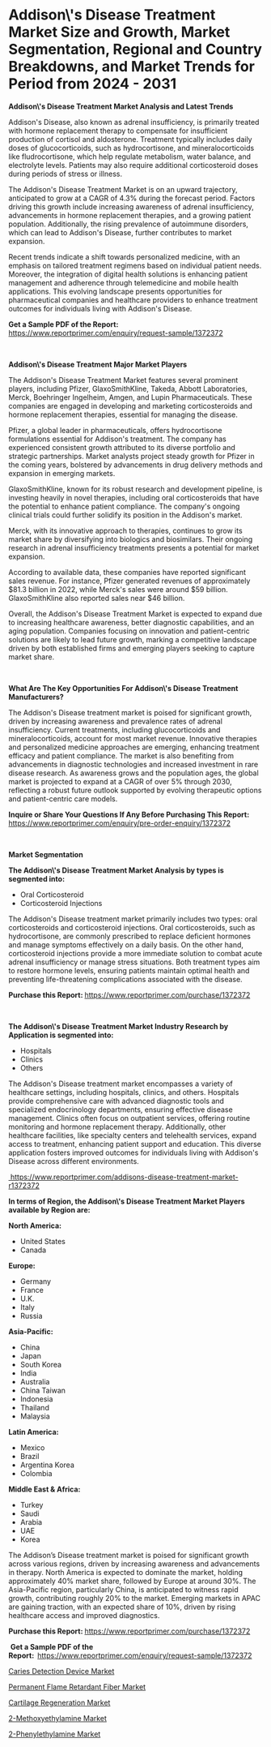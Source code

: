 <p><h1>Addison\'s Disease Treatment Market Size and Growth, Market Segmentation, Regional and Country Breakdowns, and Market Trends for Period from 2024 -  2031</h1></p><p><strong>Addison\'s Disease Treatment Market Analysis and Latest Trends</strong></p>
<p><p>Addison's Disease, also known as adrenal insufficiency, is primarily treated with hormone replacement therapy to compensate for insufficient production of cortisol and aldosterone. Treatment typically includes daily doses of glucocorticoids, such as hydrocortisone, and mineralocorticoids like fludrocortisone, which help regulate metabolism, water balance, and electrolyte levels. Patients may also require additional corticosteroid doses during periods of stress or illness.</p><p>The Addison's Disease Treatment Market is on an upward trajectory, anticipated to grow at a CAGR of 4.3% during the forecast period. Factors driving this growth include increasing awareness of adrenal insufficiency, advancements in hormone replacement therapies, and a growing patient population. Additionally, the rising prevalence of autoimmune disorders, which can lead to Addison's Disease, further contributes to market expansion. </p><p>Recent trends indicate a shift towards personalized medicine, with an emphasis on tailored treatment regimens based on individual patient needs. Moreover, the integration of digital health solutions is enhancing patient management and adherence through telemedicine and mobile health applications. This evolving landscape presents opportunities for pharmaceutical companies and healthcare providers to enhance treatment outcomes for individuals living with Addison's Disease.</p></p>
<p><strong>Get a Sample PDF of the Report:&nbsp;</strong> <a href="https://www.reportprimer.com/enquiry/request-sample/1372372">https://www.reportprimer.com/enquiry/request-sample/1372372</a></p>
<p>&nbsp;</p>
<p><strong>Addison\'s Disease Treatment Major Market Players</strong></p>
<p><p>The Addison's Disease Treatment Market features several prominent players, including Pfizer, GlaxoSmithKline, Takeda, Abbott Laboratories, Merck, Boehringer Ingelheim, Amgen, and Lupin Pharmaceuticals. These companies are engaged in developing and marketing corticosteroids and hormone replacement therapies, essential for managing the disease.</p><p>Pfizer, a global leader in pharmaceuticals, offers hydrocortisone formulations essential for Addison's treatment. The company has experienced consistent growth attributed to its diverse portfolio and strategic partnerships. Market analysts project steady growth for Pfizer in the coming years, bolstered by advancements in drug delivery methods and expansion in emerging markets.</p><p>GlaxoSmithKline, known for its robust research and development pipeline, is investing heavily in novel therapies, including oral corticosteroids that have the potential to enhance patient compliance. The company's ongoing clinical trials could further solidify its position in the Addison's market.</p><p>Merck, with its innovative approach to therapies, continues to grow its market share by diversifying into biologics and biosimilars. Their ongoing research in adrenal insufficiency treatments presents a potential for market expansion.</p><p>According to available data, these companies have reported significant sales revenue. For instance, Pfizer generated revenues of approximately $81.3 billion in 2022, while Merck's sales were around $59 billion. GlaxoSmithKline also reported sales near $46 billion.</p><p>Overall, the Addison's Disease Treatment Market is expected to expand due to increasing healthcare awareness, better diagnostic capabilities, and an aging population. Companies focusing on innovation and patient-centric solutions are likely to lead future growth, marking a competitive landscape driven by both established firms and emerging players seeking to capture market share.</p></p>
<p>&nbsp;</p>
<p><strong>What Are The Key Opportunities For Addison\'s Disease Treatment Manufacturers?</strong></p>
<p><p>The Addison's Disease treatment market is poised for significant growth, driven by increasing awareness and prevalence rates of adrenal insufficiency. Current treatments, including glucocorticoids and mineralocorticoids, account for most market revenue. Innovative therapies and personalized medicine approaches are emerging, enhancing treatment efficacy and patient compliance. The market is also benefiting from advancements in diagnostic technologies and increased investment in rare disease research. As awareness grows and the population ages, the global market is projected to expand at a CAGR of over 5% through 2030, reflecting a robust future outlook supported by evolving therapeutic options and patient-centric care models.</p></p>
<p><strong>Inquire or Share Your Questions If Any Before Purchasing This Report:</strong> <a href="https://www.reportprimer.com/enquiry/pre-order-enquiry/1372372">https://www.reportprimer.com/enquiry/pre-order-enquiry/1372372</a></p>
<p>&nbsp;</p>
<p><strong>Market Segmentation</strong></p>
<p><strong>The Addison\'s Disease Treatment Market Analysis by types is segmented into:</strong></p>
<p><ul><li>Oral Corticosteroid</li><li>Corticosteroid Injections</li></ul></p>
<p><p>The Addison's Disease treatment market primarily includes two types: oral corticosteroids and corticosteroid injections. Oral corticosteroids, such as hydrocortisone, are commonly prescribed to replace deficient hormones and manage symptoms effectively on a daily basis. On the other hand, corticosteroid injections provide a more immediate solution to combat acute adrenal insufficiency or manage stress situations. Both treatment types aim to restore hormone levels, ensuring patients maintain optimal health and preventing life-threatening complications associated with the disease.</p></p>
<p><strong>Purchase this Report:&nbsp;</strong><a href="https://www.reportprimer.com/purchase/1372372">https://www.reportprimer.com/purchase/1372372</a></p>
<p>&nbsp;</p>
<p><strong>The Addison\'s Disease Treatment Market Industry Research by Application is segmented into:</strong></p>
<p><ul><li>Hospitals</li><li>Clinics</li><li>Others</li></ul></p>
<p><p>The Addison's Disease treatment market encompasses a variety of healthcare settings, including hospitals, clinics, and others. Hospitals provide comprehensive care with advanced diagnostic tools and specialized endocrinology departments, ensuring effective disease management. Clinics often focus on outpatient services, offering routine monitoring and hormone replacement therapy. Additionally, other healthcare facilities, like specialty centers and telehealth services, expand access to treatment, enhancing patient support and education. This diverse application fosters improved outcomes for individuals living with Addison's Disease across different environments.</p></p>
<p><a href="https://www.reportprimer.com/addisons-disease-treatment-market-r1372372">&nbsp;https://www.reportprimer.com/addisons-disease-treatment-market-r1372372</a></p>
<p><strong>In terms of Region, the Addison\'s Disease Treatment Market Players available by Region are:</strong></p>
<p>
    <p> <strong> North America: </strong>
        <ul>
            <li>United States</li>
            <li>Canada</li>
        </ul>
        </p> 
    <p> <strong> Europe: </strong>
        <ul>
            <li>Germany</li>
            <li>France</li>
            <li>U.K.</li>
            <li>Italy</li>
            <li>Russia</li>
        </ul>
        </p> 
    <p> <strong> Asia-Pacific: </strong>
        <ul>
            <li>China</li>
            <li>Japan</li>
            <li>South Korea</li>
            <li>India</li>
            <li>Australia</li>
            <li>China Taiwan</li>
            <li>Indonesia</li>
            <li>Thailand</li>
            <li>Malaysia</li>
        </ul>
        </p> 
    <p> <strong> Latin America: </strong>
        <ul>
            <li>Mexico</li>
            <li>Brazil</li>
            <li>Argentina Korea</li>
            <li>Colombia</li>
        </ul>
        </p> 
    <p> <strong> Middle East & Africa: </strong>
        <ul>
            <li>Turkey</li>
            <li>Saudi</li>
            <li>Arabia</li>
            <li>UAE</li>
            <li>Korea</li>
        </ul>
    </p>
    </p>
<p><p>The Addison’s Disease treatment market is poised for significant growth across various regions, driven by increasing awareness and advancements in therapy. North America is expected to dominate the market, holding approximately 40% market share, followed by Europe at around 30%. The Asia-Pacific region, particularly China, is anticipated to witness rapid growth, contributing roughly 20% to the market. Emerging markets in APAC are gaining traction, with an expected share of 10%, driven by rising healthcare access and improved diagnostics.</p></p>
<p><strong>Purchase this Report: </strong><a href="https://www.reportprimer.com/purchase/1372372">https://www.reportprimer.com/purchase/1372372</a></p>
<p>&nbsp;<strong>Get a Sample PDF of the Report:&nbsp;&nbsp;</strong><a href="https://www.reportprimer.com/enquiry/request-sample/1372372">https://www.reportprimer.com/enquiry/request-sample/1372372</a></p>
<p><strong></strong></p>
<p><p><a href="https://www.linkedin.com/pulse/global-caries-detection-device-market-sector2024-2031-ndj7c">Caries Detection Device Market</a></p><p><a href="https://medium.com/@durgin521/how-will-the-permanent-flame-retardant-fiber-market-evolve-aecbc2a1e0aa?postPublishedType=repub">Permanent Flame Retardant Fiber Market</a></p><p><a href="https://www.linkedin.com/pulse/global-cartilage-regeneration-market-trends-forecasts-ftfrc">Cartilage Regeneration Market</a></p><p><a href="https://issuu.com/reportprime-2/docs/2-methoxyethylamine-market-size-203_3980bd04d60e87">2-Methoxyethylamine Market</a></p><p><a href="https://issuu.com/reportprime-2/docs/2-phenylethylamine-market-size-2030_c7e5aeafdea08d">2-Phenylethylamine Market</a></p></p>